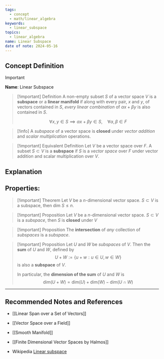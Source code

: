 ```yaml
---
tags:
  - concept
  - math/linear_algebra
keywords:
  - linear_subspace
topics:
  - linear_algebra
name: Linear Subspace
date of note: 2024-05-16
---
```


## Concept Definition

>[!important]
>**Name**: Linear Subspace

>[!important] Definition
>A non-empty subset $S$ of a vector space $V$ is a **subspace** or a **linear manifold** if along with every pair, $x$ and $y$, of vectors contained in $S$, *every linear combination* of $\alpha x + \beta y$ is also contained in $S$.
>
>$$
>\forall x, y \in S \implies \alpha x + \beta y \in S, \quad \forall \alpha, \beta \in F
>$$

>[!info]
>A *subspace* of a vector space is **closed** under *vector addition* and *scalar multiplication* operations.

>[!important] Equivalent Definition
>Let $V$ be a vector space over $F$. A subset $S \subset V$ is a **subspace** if $S$ is a *vector space* over $F$ under vector addition and scalar multiplication over $V$. 

## Explanation


## Properties:


>[!important] Theorem
>Let $V$ be a $n$-dimensional vector space. $S \subset V$ is a subspace, then $\text{dim }S \le n$. 

>[!important] Proposition
>Let $V$ be a $n$-dimensional vector space. $S \subset V$ is a *subspace*, then $S$ is **closed** under $V$

>[!important] Proposition
>The **intersection** of *any* collection of *subspaces* is a *subspace*.


>[!important] Proposition
>Let $U$ and $W$ be *subspaces* of $V$. Then the **sum** of $U$ and $W$, defined by
>$$
>U + W := \{ u + w: u\in U, w\in W \}
>$$
>is also a **subspace** of $V$.
>
>In particular, the **dimension of the sum** of $U$ and $W$ is
>$$
>\text{dim}(U + W) = \text{dim}(U) + \text{dim}(W) - \text{dim}(U \cap W)
>$$








-----------
##  Recommended Notes and References

- [[Linear Span over a Set of Vectors]]
- [[Vector Space over a Field]]
- [[Smooth Manifold]]
- [[Finite Dimensional Vector Spaces by Halmos]]

- Wikipedia [Linear subspace](https://en.wikipedia.org/wiki/Linear_subspace)